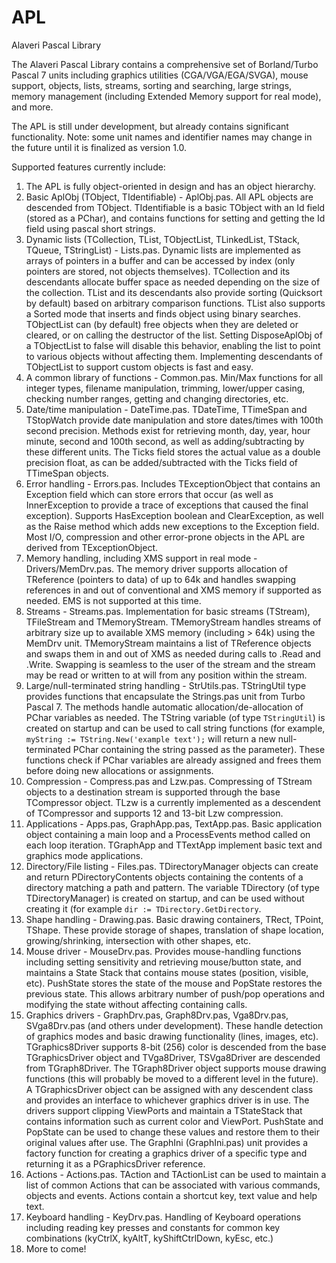 
# APL

Alaveri Pascal Library

The Alaveri Pascal Library contains a comprehensive set of Borland/Turbo Pascal 7 units including graphics utilities (CGA/VGA/EGA/SVGA), mouse support, objects, lists, streams, sorting and searching, large strings, memory management (including Extended Memory support for real mode), and more.

The APL is still under development, but already contains significant functionality.  Note: some unit names and identifier names may change in the future until it is finalized as version 1.0.

Supported features currently include:

1. The APL is fully object-oriented in design and has an object hierarchy.
2. Basic AplObj (TObject, TIdentifiable) - AplObj.pas. All APL objects are descended from TObject.  TIdentifiable is a basic TObject with an Id field (stored as a PChar), and contains functions for setting and getting the Id field using pascal short strings.
3. Dynamic lists (TCollection, TList, TObjectList, TLinkedList, TStack, TQueue, TStringList) - Lists.pas.  Dynamic lists are implemented as arrays of pointers in a buffer and can be accessed by index (only pointers are stored, not objects themselves).  TCollection and its descendants allocate buffer space as needed depending on the size of the collection.  TList and its descendants also provide sorting (Quicksort by default) based on arbitrary comparison functions.  TList also supports a Sorted mode that inserts and finds object using binary searches.  TObjectList can (by default) free objects when they are deleted or cleared, or on calling the destructor of the list.  Setting DisposeAplObj of a TObjectList to false will disable this behavior, enabling the list to point to various objects without affecting them. Implementing descendants of TObjectList to support custom objects is fast and easy.
4. A common library of functions - Common.pas.  Min/Max functions for all integer types, filename manipulation, trimming, lower/upper casing, checking number ranges, getting and changing directories, etc.
5. Date/time manipulation - DateTime.pas.  TDateTime, TTimeSpan and TStopWatch provide date manipulation and store dates/times with 100th second precision.  Methods exist for retrieving month, day, year, hour minute, second and 100th second, as well as adding/subtracting by these different units.  The Ticks field stores the actual value as a double precision float, as can be added/subtracted with the Ticks field of TTimeSpan objects.
6. Error handling - Errors.pas.  Includes TExceptionObject that contains an Exception field which can store errors that occur (as well as InnerException to provide a trace of exceptions that caused the final exception).  Supports HasException boolean and ClearException, as well as the Raise method which adds new exceptions to the Exception field.  Most I/O, compression and other error-prone objects in the APL are derived from TExceptionObject.
7. Memory handling, including XMS support in real mode - Drivers/MemDrv.pas.  The memory driver supports allocation of TReference (pointers to data) of up to 64k and handles swapping references in and out of conventional and XMS memory if supported as needed.  EMS is not supported at this time.
8. Streams - Streams.pas.  Implementation for basic streams (TStream), TFileStream and TMemoryStream.  TMemoryStream handles streams of arbitrary size up to available XMS memory (including > 64k) using the MemDrv unit.  TMemoryStream maintains a list of TReference objects and swaps them in and out of XMS as needed during calls to .Read and .Write.  Swapping is seamless to the user of the stream and the stream may be read or written to at will from any position within the stream.
9. Large/null-terminated string handling - StrUtils.pas.  TStringUtil type provides functions that encapsulate the Strings.pas unit from Turbo Pascal 7.  The methods handle automatic allocation/de-allocation of PChar variables as needed.  The TString variable (of type ```TStringUtil```) is created on startup and can be used to call string functions (for example, ```myString := TString.New('example text');``` will return a new null-terminated PChar containing the string passed as the parameter).  These functions check if PChar variables are already assigned and frees them before doing new allocations or assignments.
10. Compression - Compress.pas and Lzw.pas.  Compressing of TStream objects to a destination stream is supported through the base TCompressor object.  TLzw is a currently implemented as a descendent of TCompressor and supports 12 and 13-bit Lzw compression.
11. Applications - Apps.pas, GraphApp.pas, TextApp.pas.  Basic application object containing a main loop and a ProcessEvents method called on each loop iteration.  TGraphApp and TTextApp implement basic text and graphics mode applications.
12. Directory/File listing - Files.pas.  TDirectoryManager objects can create and return PDirectoryContents objects containing the contents of a directory matching a path and pattern. The variable TDirectory (of type TDirectoryManager) is created on startup, and can be used without creating it (for example ```dir := TDirectory.GetDirectory```.
13. Shape handling - Drawing.pas.  Basic drawing containers, TRect, TPoint, TShape.  These provide storage of shapes, translation of shape location, growing/shrinking, intersection with other shapes, etc.
14. Mouse driver - MouseDrv.pas.  Provides mouse-handling functions including setting sensitivity and retrieving mouse/button state, and maintains a State Stack that contains mouse states (position, visible, etc).  PushState stores the state of the mouse and PopState restores the previous state.  This allows arbitrary number of push/pop operations and modifying the state without affecting containing calls.
15. Graphics drivers - GraphDrv.pas, Graph8Drv.pas, Vga8Drv.pas, SVga8Drv.pas (and others under development).  These handle detection of graphics modes and basic drawing functionality (lines, images, etc).  TGraphics8Driver supports 8-bit (256) color is descended from the base TGraphicsDriver object and TVga8Driver, TSVga8Driver are descended from TGraph8Driver.  The TGraph8Driver object supports mouse drawing functions (this will probably be moved to a different level in the future).  A TGraphicsDriver object can be assigned with any descendent class and provides an interface to whichever graphics driver is in use.  The drivers support clipping ViewPorts and maintain a TStateStack that contains information such as current color and ViewPort.  PushState and PopState can be used to change these values and restore them to their original values after use.  The GraphIni (GraphIni.pas) unit provides a factory function for creating a graphics driver of a specific type and returning it as a PGraphicsDriver reference.
16. Actions - Actions.pas.  TAction and TActionList can be used to maintain a list of common Actions that can be associated with various commands, objects and events.  Actions contain a shortcut key, text value and help text.
17. Keyboard handling - KeyDrv.pas.  Handling of Keyboard operations including reading key presses and constants for common key combinations (kyCtrlX, kyAltT, kyShiftCtrlDown, kyEsc, etc.)
18. More to come!
